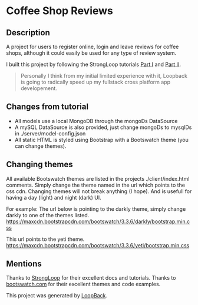 # Coffee Shop Reviews

## Description

A project for users to register online, login and leave reviews for coffee shops, although it could easily be used for any type of review system.

I built this project by following the StrongLoop tutorials [Part I](https://docs.strongloop.com/display/public/LB/Getting+started+with+LoopBack)
and [Part II](https://docs.strongloop.com/display/public/LB/Getting+started+part+II).

> Personally I think from my initial limited experience with it, Loopback is going to radically speed up my fullstack cross platform app developement.

## Changes from tutorial

* All models use a local MongoDB through the mongoDs DataSource
* A mySQL DataSource is also provided, just change mongoDs to mysqlDs in ./server/model-config.json
* All static HTML is styled using Bootstrap with a Bootswatch theme (you can change themes).

## Changing themes

All available Bootswatch themes are listed in the projects ./client/index.html comments.
Simply change the theme named in the url which points to the css cdn.
Changing themes will not break anything (I hope). And is usefull for having a day (light) and night (dark) UI.

For example:
The url below is pointing to the darkly theme, simply change darkly to one of the themes listed.
<https://maxcdn.bootstrapcdn.com/bootswatch/3.3.6/darkly/bootstrap.min.css>

This url points to the yeti theme.
<https://maxcdn.bootstrapcdn.com/bootswatch/3.3.6/yeti/bootstrap.min.css>

## Mentions
Thanks to [StrongLoop](https://docs.strongloop.com) for their excellent docs and tutorials.
Thanks to [bootswatch.com](http://bootswatch.com/) for their excellent themes and code examples.

This project was generated by [LoopBack](http://loopback.io).
